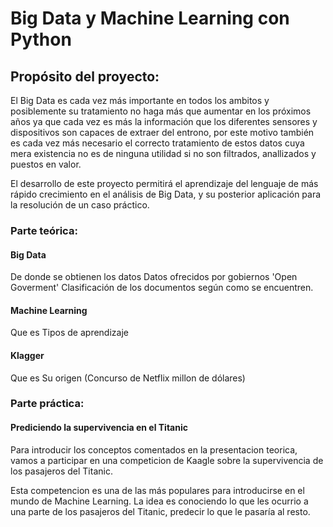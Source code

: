 # Big Data y Machine Learning con Python

## Propósito del proyecto:
El Big Data es cada vez más importante en todos los ambitos y posiblemente su tratamiento no haga más que aumentar en los próximos años ya que cada vez es más la información que los diferentes sensores y dispositivos son capaces de extraer del entrono, por este motivo también es cada vez más necesario el correcto tratamiento de estos datos cuya mera existencia no es de ninguna utilidad si no son filtrados, anallizados y puestos en valor.

El desarrollo de este proyecto permitirá el aprendizaje del lenguaje de más rápido crecimiento en el análisis de Big Data, y su posterior aplicación para la resolución de un caso práctico.

### Parte teórica:
#### Big Data
De donde se obtienen los datos
Datos ofrecidos por gobiernos 'Open Goverment'
Clasificación de los documentos según como se encuentren.

#### Machine Learning
Que es
Tipos de aprendizaje

#### Klagger
Que es
Su origen (Concurso de Netflix millon de dólares)

### Parte práctica:
#### Prediciendo la supervivencia en el Titanic
Para introducir los conceptos comentados en la presentacion teorica, vamos a participar en una competicion de Kaagle sobre la supervivencia de los pasajeros del Titanic.

Esta competencion es una de las más populares para introducirse en el mundo de Machine Learning. La idea es conociendo lo que les ocurrio a una parte de los pasajeros del Titanic, predecir lo que le pasaría al resto.

